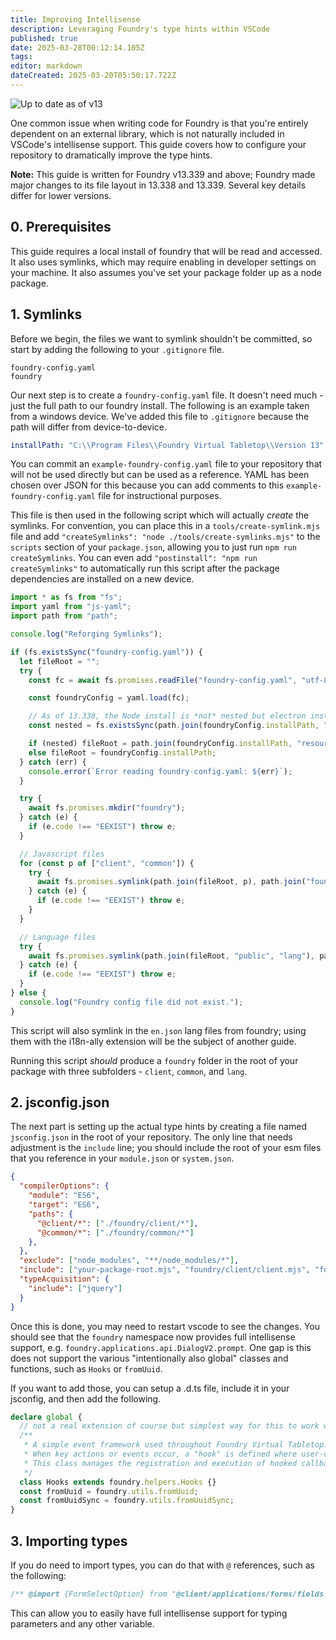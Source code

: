 ```yaml
---
title: Improving Intellisense
description: Leveraging Foundry's type hints within VSCode
published: true
date: 2025-03-28T00:12:14.105Z
tags: 
editor: markdown
dateCreated: 2025-03-20T05:50:17.722Z
---
```


![Up to date as of v13](https://img.shields.io/static/v1?label=FoundryVTT&message=v13&color=informational)

One common issue when writing code for Foundry is that you're entirely dependent on an external library, which is not naturally included in VSCode's intellisense support. This guide covers how to configure your repository to dramatically improve the type hints.

**Note:** This guide is written for Foundry v13.339 and above; Foundry made major changes to its file layout in 13.338 and 13.339. Several key details differ for lower versions.

## 0. Prerequisites

This guide requires a local install of foundry that will be read and accessed. It also uses symlinks, which may require enabling in developer settings on your machine. It also assumes you've set your package folder up as a node package.

## 1. Symlinks

Before we begin, the files we want to symlink shouldn't be committed, so start by adding the following to your `.gitignore` file.

```.gitignore
foundry-config.yaml
foundry
```

Our next step is to create a `foundry-config.yaml` file. It doesn't need much - just the full path to our foundry install. The following is an example taken from a windows device. We've added this file to `.gitignore` because the path will differ from device-to-device. 
```yaml
installPath: "C:\\Program Files\\Foundry Virtual Tabletop\\Version 13"
```
You can commit an `example-foundry-config.yaml` file to your repository that will not be used directly but can be used as a reference. YAML has been chosen over JSON for this because you can add comments to this `example-foundry-config.yaml` file for instructional purposes.

This file is then used in the following script which will actually *create* the symlinks. For convention, you can place this in a `tools/create-symlink.mjs` file and add `"createSymlinks": "node ./tools/create-symlinks.mjs"` to the `scripts` section of your `package.json`, allowing you to just run `npm run createSymlinks`. You can even add `"postinstall": "npm run createSymlinks"` to automatically run this script after the package dependencies are installed on a new device.
```js
import * as fs from "fs";
import yaml from "js-yaml";
import path from "path";

console.log("Reforging Symlinks");

if (fs.existsSync("foundry-config.yaml")) {
  let fileRoot = "";
  try {
    const fc = await fs.promises.readFile("foundry-config.yaml", "utf-8");

    const foundryConfig = yaml.load(fc);

    // As of 13.338, the Node install is *not* nested but electron installs *are*
    const nested = fs.existsSync(path.join(foundryConfig.installPath, "resources", "app"));

    if (nested) fileRoot = path.join(foundryConfig.installPath, "resources", "app");
    else fileRoot = foundryConfig.installPath;
  } catch (err) {
    console.error(`Error reading foundry-config.yaml: ${err}`);
  }

  try {
    await fs.promises.mkdir("foundry");
  } catch (e) {
    if (e.code !== "EEXIST") throw e;
  }

  // Javascript files
  for (const p of ["client", "common"]) {
    try {
      await fs.promises.symlink(path.join(fileRoot, p), path.join("foundry", p));
    } catch (e) {
      if (e.code !== "EEXIST") throw e;
    }
  }

  // Language files
  try {
    await fs.promises.symlink(path.join(fileRoot, "public", "lang"), path.join("foundry", "lang"));
  } catch (e) {
    if (e.code !== "EEXIST") throw e;
  }
} else {
  console.log("Foundry config file did not exist.");
}
```

This script will also symlink in the `en.json` lang files from foundry; using them with the i18n-ally extension will be the subject of another guide.

Running this script *should* produce a `foundry` folder in the root of your package with three subfolders - `client`, `common`, and `lang`. 

## 2. jsconfig.json

The next part is setting up the actual type hints by creating a file named `jsconfig.json` in the root of your repository. The only line that needs adjustment is the `include` line; you should include the root of your esm files that you reference in your `module.json` or `system.json`.
```json
{
  "compilerOptions": {
    "module": "ES6",
    "target": "ES6",
    "paths": {
      "@client/*": ["./foundry/client/*"],
      "@common/*": ["./foundry/common/*"]
    },
  },
  "exclude": ["node_modules", "**/node_modules/*"],
  "include": ["your-package-root.mjs", "foundry/client/client.mjs", "foundry/client/global.d.mts"],
  "typeAcquisition": {
    "include": ["jquery"]
  }
}
```

Once this is done, you may need to restart vscode to see the changes. You should see that the `foundry` namespace now provides full intellisense support, e.g. `foundry.applications.api.DialogV2.prompt`. One gap is this does not support the various "intentionally also global" classes and functions, such as `Hooks` or `fromUuid`. 

If you want to add those, you can setup a .d.ts file, include it in your jsconfig, and then add the following.

```ts
declare global {
  // not a real extension of course but simplest way for this to work with the intellisense.
  /**
   * A simple event framework used throughout Foundry Virtual Tabletop.
   * When key actions or events occur, a "hook" is defined where user-defined callback functions can execute.
   * This class manages the registration and execution of hooked callback functions.
   */
  class Hooks extends foundry.helpers.Hooks {}
  const fromUuid = foundry.utils.fromUuid;
  const fromUuidSync = foundry.utils.fromUuidSync;
}
```

## 3. Importing types

If you do need to import types, you can do that with `@` references, such as the following:
```js
/** @import {FormSelectOption} from "@client/applications/forms/fields.mjs" */
```

This can allow you to easily have full intellisense support for typing parameters and any other variable.